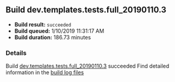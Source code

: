 ## Build dev.templates.tests.full_20190110.3
- **Build result:** `succeeded`
- **Build queued:** 1/10/2019 11:31:17 AM
- **Build duration:** 186.73 minutes
### Details
Build [dev.templates.tests.full_20190110.3](https://winappstudio.visualstudio.com/web/build.aspx?pcguid=a4ef43be-68ce-4195-a619-079b4d9834c2&builduri=vstfs%3a%2f%2f%2fBuild%2fBuild%2f26866) succeeded
Find detailed information in the [build log files](https://uwpctdiags.blob.core.windows.net/buildlogs/dev.templates.tests.full_20190110.3_logs.zip)
